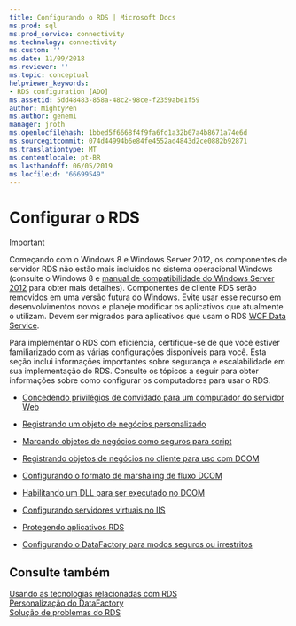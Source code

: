 ```yaml
---
title: Configurando o RDS | Microsoft Docs
ms.prod: sql
ms.prod_service: connectivity
ms.technology: connectivity
ms.custom: ''
ms.date: 11/09/2018
ms.reviewer: ''
ms.topic: conceptual
helpviewer_keywords:
- RDS configuration [ADO]
ms.assetid: 5dd48483-858a-48c2-98ce-f2359abe1f59
author: MightyPen
ms.author: genemi
manager: jroth
ms.openlocfilehash: 1bbed5f6668f4f9fa6fd1a32b07a4b8671a74e6d
ms.sourcegitcommit: 074d44994b6e84fe4552ad4843d2ce0882b92871
ms.translationtype: MT
ms.contentlocale: pt-BR
ms.lasthandoff: 06/05/2019
ms.locfileid: "66699549"
---
```

# <a name="configuring-rds"></a>Configurar o RDS
> [!IMPORTANT]
>  Começando com o Windows 8 e Windows Server 2012, os componentes de servidor RDS não estão mais incluídos no sistema operacional Windows (consulte o Windows 8 e [manual de compatibilidade do Windows Server 2012](https://www.microsoft.com/download/details.aspx?id=27416) para obter mais detalhes). Componentes de cliente RDS serão removidos em uma versão futura do Windows. Evite usar esse recurso em desenvolvimentos novos e planeje modificar os aplicativos que atualmente o utilizam. Devem ser migrados para aplicativos que usam o RDS [WCF Data Service](https://go.microsoft.com/fwlink/?LinkId=199565).  
  
 Para implementar o RDS com eficiência, certifique-se de que você estiver familiarizado com as várias configurações disponíveis para você. Esta seção inclui informações importantes sobre segurança e escalabilidade em sua implementação do RDS. Consulte os tópicos a seguir para obter informações sobre como configurar os computadores para usar o RDS.  
  
-   [Concedendo privilégios de convidado para um computador do servidor Web](../../../ado/guide/remote-data-service/granting-guest-privileges-to-a-web-server-computer.md)  
  
-   [Registrando um objeto de negócios personalizado](../../../ado/guide/remote-data-service/registering-a-custom-business-object.md)  
  
-   [Marcando objetos de negócios como seguros para script](../../../ado/guide/remote-data-service/marking-business-objects-as-safe-for-scripting.md)  
  
-   [Registrando objetos de negócios no cliente para uso com DCOM](../../../ado/guide/remote-data-service/registering-business-objects-on-the-client-for-use-with-dcom.md)  
  
-   [Configurando o formato de marshaling de fluxo DCOM](../../../ado/guide/remote-data-service/setting-dcom-stream-marshaling-format.md)  
  
-   [Habilitando um DLL para ser executado no DCOM](../../../ado/guide/remote-data-service/enabling-a-dll-to-run-on-dcom.md)  
  
-   [Configurando servidores virtuais no IIS](../../../ado/guide/remote-data-service/configuring-virtual-servers-on-iis.md)  
  
-   [Protegendo aplicativos RDS](../../../ado/guide/remote-data-service/securing-rds-applications.md)  
  
-   [Configurando o DataFactory para modos seguros ou irrestritos](../../../ado/guide/remote-data-service/configuring-datafactory-for-safe-or-unrestricted-modes.md)  
  
## <a name="see-also"></a>Consulte também  
 [Usando as tecnologias relacionadas com RDS](../../../ado/guide/remote-data-service/using-related-technologies-with-rds.md)   
 [Personalização do DataFactory](../../../ado/guide/remote-data-service/datafactory-customization.md)   
 [Solução de problemas do RDS](../../../ado/guide/remote-data-service/troubleshooting-rds.md)


